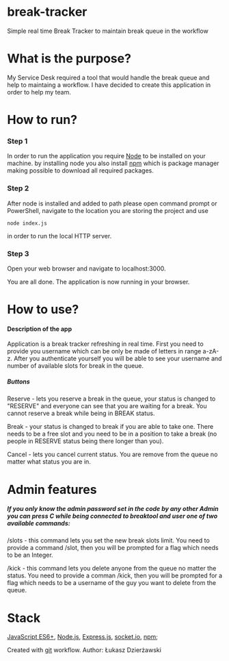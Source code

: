 # break-tracker
Simple real time Break Tracker to maintain break queue in the workflow

# What is the purpose? 
My Service Desk required a tool that would handle the break queue and help to maintaing a workflow. I have decided to create this application in order to help my team. 

# How to run?
### Step 1
In order to run the application you require [Node](https://nodejs.org/en/) to be installed on your machine. by installing node you also install [npm](https://www.npmjs.com/) which is package manager making possible to download all required packages. 
### Step 2
After node is installed and added to path please open command prompt or PowerShell, navigate to the location you are storing the project and use
```
node index.js
```
in order to run the local HTTP server. 

### Step 3
Open your web browser and navigate to localhost:3000. 

You are all done. The application is now running in your browser. 

# How to use? 

#### Description of the app
Application is a break tracker refreshing in real time. First you need to provide you username which can be only be made of letters in range a-zA-z. After you authenticate yourself you will be able to see your username and number of available slots for break in the queue.
##### Buttons

Reserve - lets you reserve a break in the queue, your status is changed to "RESERVE" and everyone can see that you are waiting for a break. You cannot reserve a break while being in BREAK status.

Break - your status is changed to break if you are able to take one. There needs to be a free slot and you need to be in a position to take a break (no people in RESERVE status being there longer than you). 

Cancel - lets you cancel current status. You are remove from the queue no matter what status you are in. 

# Admin features

##### If you only know the admin password set in the code by any other Admin you can press C while being connected to breaktool and user one of two available commands:

/slots - this command lets you set the new break slots limit. You need to provide a command /slot, then you will be prompted for a flag which needs to be an Integer. 

/kick - this command lets you delete anyone from the queue no matter the status. You need to provide a comman /kick, then you will be prompted for a flag which needs to be a username of the guy you want to delete from the queue. 

# Stack

[JavaScript ES6+](https://www.ecma-international.org/default.htm), [Node.js](https://nodejs.org/en/), [Express.js](https://expressjs.com/), [socket.io](https://socket.io/), [npm](https://www.npmjs.com/);

Created with [git](https://git-scm.com/) workflow.
Author: Łukasz Dzierżawski
